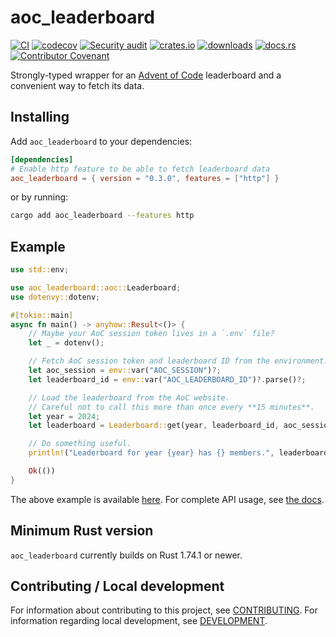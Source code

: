 # aoc_leaderboard

[![CI](https://github.com/clechasseur/aoc_leaderbot/actions/workflows/ci.yml/badge.svg?branch=main&event=push)](https://github.com/clechasseur/aoc_leaderbot/actions/workflows/ci.yml) [![codecov](https://codecov.io/gh/clechasseur/aoc_leaderbot/branch/main/graph/badge.svg?token=qSFdAkbb8U)](https://codecov.io/gh/clechasseur/aoc_leaderbot) [![Security audit](https://github.com/clechasseur/aoc_leaderbot/actions/workflows/audit-check.yml/badge.svg?branch=main)](https://github.com/clechasseur/aoc_leaderbot/actions/workflows/audit-check.yml) [![crates.io](https://img.shields.io/crates/v/aoc_leaderboard.svg)](https://crates.io/crates/aoc_leaderboard) [![downloads](https://img.shields.io/crates/d/aoc_leaderboard.svg)](https://crates.io/crates/aoc_leaderboard) [![docs.rs](https://img.shields.io/badge/docs-latest-blue.svg)](https://docs.rs/aoc_leaderboard) [![Contributor Covenant](https://img.shields.io/badge/Contributor%20Covenant-2.1-4baaaa.svg)](../CODE_OF_CONDUCT.md)

Strongly-typed wrapper for an [Advent of Code](https://adventofcode.com/) leaderboard and a convenient way to fetch its data.

## Installing

Add `aoc_leaderboard` to your dependencies:

```toml
[dependencies]
# Enable http feature to be able to fetch leaderboard data
aoc_leaderboard = { version = "0.3.0", features = ["http"] }
```

or by running:

```bash
cargo add aoc_leaderboard --features http
```

## Example

```rust
use std::env;

use aoc_leaderboard::aoc::Leaderboard;
use dotenvy::dotenv;

#[tokio::main]
async fn main() -> anyhow::Result<()> {
    // Maybe your AoC session token lives in a `.env` file?
    let _ = dotenv();

    // Fetch AoC session token and leaderboard ID from the environment.
    let aoc_session = env::var("AOC_SESSION")?;
    let leaderboard_id = env::var("AOC_LEADERBOARD_ID")?.parse()?;

    // Load the leaderboard from the AoC website.
    // Careful not to call this more than once every **15 minutes**.
    let year = 2024;
    let leaderboard = Leaderboard::get(year, leaderboard_id, aoc_session).await?;

    // Do something useful.
    println!("Leaderboard for year {year} has {} members.", leaderboard.members.len());

    Ok(())
}
```

The above example is available [here](./examples/http.rs).
For complete API usage, see [the docs](https://docs.rs/aoc_leaderboard).

## Minimum Rust version

`aoc_leaderboard` currently builds on Rust 1.74.1 or newer.

## Contributing / Local development

For information about contributing to this project, see [CONTRIBUTING](../CONTRIBUTING.md).
For information regarding local development, see [DEVELOPMENT](../DEVELOPMENT.md).
